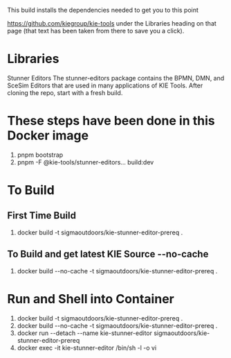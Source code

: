 This build installs the dependencies needed to get you to this point

https://github.com/kiegroup/kie-tools under the Libraries heading on that page (that text has been taken from there to save you a click).

# Libraries
Stunner Editors
The stunner-editors package contains the BPMN, DMN, and SceSim Editors that are used in many applications of KIE Tools. After cloning the repo, start with a fresh build.

# These steps have been done in this Docker image

<ol>
  <li>pnpm bootstrap</li>
  <li>pnpm -F @kie-tools/stunner-editors... build:dev</li>
</ol>

# To  Build

## First Time Build
<ol>
  <li>docker build -t sigmaoutdoors/kie-stunner-editor-prereq .</li>
</ol>

## To Build and get latest KIE Source --no-cache
<ol> 
  <li>docker build --no-cache -t sigmaoutdoors/kie-stunner-editor-prereq .</li>
</ol>


# Run and Shell into Container
<ol>
  <li>docker build -t sigmaoutdoors/kie-stunner-editor-prereq .</li>
  <li>docker build --no-cache -t sigmaoutdoors/kie-stunner-editor-prereq .</li>
  <li>docker run --detach --name kie-stunner-editor sigmaoutdoors/kie-stunner-editor-prereq</li>
  <li>docker exec -it kie-stunner-editor  /bin/sh -l -o vi</li>
</ol>

 
